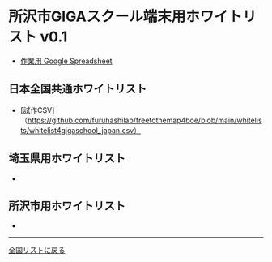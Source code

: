 # 所沢市GIGAスクール端末用ホワイトリスト v0.1
* [作業用 Google Spreadsheet](https://docs.google.com/spreadsheets/d/1hvn583483rvp0_P7C2sWfk6BUEXNpeCiBSOqCui7zf0/edit#gid=0)

## 日本全国共通ホワイトリスト
* [試作CSV]（https://github.com/furuhashilab/freetothemap4boe/blob/main/whitelists/whitelist4gigaschool_japan.csv）

## 埼玉県用ホワイトリスト
* 

## 所沢市用ホワイトリスト
* 


---
[全国リストに戻る](https://github.com/furuhashilab/freetothemap4boe/tree/main/whitelists)

